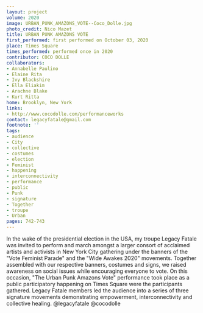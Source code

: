 ```yaml
---
layout: project
volume: 2020
image: URBAN_PUNK_AMAZONS_VOTE--Coco_Dolle.jpg
photo_credit: Nico Mazet
title: URBAN PUNK AMAZONS VOTE
first_performed: first performed on October 03, 2020
place: Times Square
times_performed: performed once in 2020
contributor: COCO DOLLE
collaborators:
- Annabelle Paulino
- Elaine Rita
- Ivy Blackshire
- Ella Eliakim
- Arachne Blake
- Kurt Ritta
home: Brooklyn, New York
links:
- http://www.cocodolle.com/performanceworks
contact: legacyfatale@gmail.com
footnote: ''
tags:
- audience
- City
- collective
- costumes
- election
- Feminist
- happening
- interconnectivity
- performance
- public
- Punk
- signature
- Together
- troupe
- Urban
pages: 742-743
---
```




In the wake of the presidential election in the USA, my troupe Legacy Fatale was invited to perform and march amongst a larger consort of acclaimed artists and activists in New York City gathering under the banners of the "Vote Feminist Parade" and the "Wide Awakes 2020" movements. 
Together assembled with our respective banners, costumes and signs, we raised awareness on social issues while encouraging everyone to vote. 
On this occasion, "The Urban Punk Amazons Vote" performance took place as a public participatory happening on Times Square were the participants gathered. Legacy Fatale members led the audience into a series of three signature movements demonstrating empowerment, interconnectivity and collective healing.
 @legacyfatale @cocodolle
